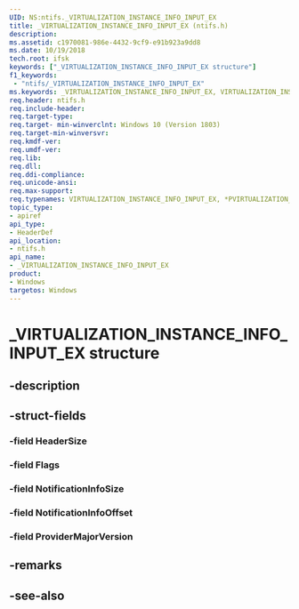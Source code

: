 ```yaml
---
UID: NS:ntifs._VIRTUALIZATION_INSTANCE_INFO_INPUT_EX
title: _VIRTUALIZATION_INSTANCE_INFO_INPUT_EX (ntifs.h)
description: 
ms.assetid: c1970081-986e-4432-9cf9-e91b923a9dd8
ms.date: 10/19/2018
tech.root: ifsk
keywords: ["_VIRTUALIZATION_INSTANCE_INFO_INPUT_EX structure"]
f1_keywords:
 - "ntifs/_VIRTUALIZATION_INSTANCE_INFO_INPUT_EX"
ms.keywords: _VIRTUALIZATION_INSTANCE_INFO_INPUT_EX, VIRTUALIZATION_INSTANCE_INFO_INPUT_EX, *PVIRTUALIZATION_INSTANCE_INFO_INPUT_EX, 
req.header: ntifs.h
req.include-header:
req.target-type:
req.target- min-winverclnt: Windows 10 (Version 1803)
req.target-min-winversvr:
req.kmdf-ver:
req.umdf-ver:
req.lib:
req.dll:
req.ddi-compliance:
req.unicode-ansi:
req.max-support:
req.typenames: VIRTUALIZATION_INSTANCE_INFO_INPUT_EX, *PVIRTUALIZATION_INSTANCE_INFO_INPUT_EX
topic_type: 
- apiref
api_type: 
- HeaderDef
api_location: 
- ntifs.h
api_name: 
- _VIRTUALIZATION_INSTANCE_INFO_INPUT_EX
product:
- Windows
targetos: Windows
---
```


# _VIRTUALIZATION_INSTANCE_INFO_INPUT_EX structure

## -description


## -struct-fields

### -field HeaderSize
 
### -field Flags
 
### -field NotificationInfoSize
 
### -field NotificationInfoOffset
 
### -field ProviderMajorVersion
 

## -remarks

## -see-also
